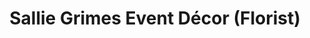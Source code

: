 ---
title: "Sallie Grimes Event Décor (Florist)"
url: /bailey/sallie-grimes-event-decor-florist/
shop: Blumen
---